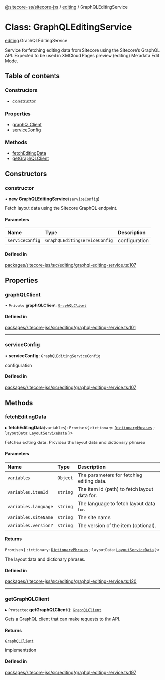 [@sitecore-jss/sitecore-jss](../README.md) / [editing](../modules/editing.md) / GraphQLEditingService

# Class: GraphQLEditingService

[editing](../modules/editing.md).GraphQLEditingService

Service for fetching editing data from Sitecore using the Sitecore's GraphQL API.
Expected to be used in XMCloud Pages preview (editing) Metadata Edit Mode.

## Table of contents

### Constructors

- [constructor](editing.GraphQLEditingService.md#constructor)

### Properties

- [graphQLClient](editing.GraphQLEditingService.md#graphqlclient)
- [serviceConfig](editing.GraphQLEditingService.md#serviceconfig)

### Methods

- [fetchEditingData](editing.GraphQLEditingService.md#fetcheditingdata)
- [getGraphQLClient](editing.GraphQLEditingService.md#getgraphqlclient)

## Constructors

### constructor

• **new GraphQLEditingService**(`serviceConfig`)

Fetch layout data using the Sitecore GraphQL endpoint.

#### Parameters

| Name | Type | Description |
| :------ | :------ | :------ |
| `serviceConfig` | `GraphQLEditingServiceConfig` | configuration |

#### Defined in

[packages/sitecore-jss/src/editing/graphql-editing-service.ts:107](https://github.com/Sitecore/jss/blob/07772539c/packages/sitecore-jss/src/editing/graphql-editing-service.ts#L107)

## Properties

### graphQLClient

• `Private` **graphQLClient**: [`GraphQLClient`](../interfaces/index.GraphQLClient.md)

#### Defined in

[packages/sitecore-jss/src/editing/graphql-editing-service.ts:101](https://github.com/Sitecore/jss/blob/07772539c/packages/sitecore-jss/src/editing/graphql-editing-service.ts#L101)

___

### serviceConfig

• **serviceConfig**: `GraphQLEditingServiceConfig`

configuration

#### Defined in

[packages/sitecore-jss/src/editing/graphql-editing-service.ts:107](https://github.com/Sitecore/jss/blob/07772539c/packages/sitecore-jss/src/editing/graphql-editing-service.ts#L107)

## Methods

### fetchEditingData

▸ **fetchEditingData**(`variables`): `Promise`\<\{ `dictionary`: [`DictionaryPhrases`](../interfaces/i18n.DictionaryPhrases.md) ; `layoutData`: [`LayoutServiceData`](../interfaces/layout.LayoutServiceData.md)  }\>

Fetches editing data. Provides the layout data and dictionary phrases

#### Parameters

| Name | Type | Description |
| :------ | :------ | :------ |
| `variables` | `Object` | The parameters for fetching editing data. |
| `variables.itemId` | `string` | The item id (path) to fetch layout data for. |
| `variables.language` | `string` | The language to fetch layout data for. |
| `variables.siteName` | `string` | The site name. |
| `variables.version?` | `string` | The version of the item (optional). |

#### Returns

`Promise`\<\{ `dictionary`: [`DictionaryPhrases`](../interfaces/i18n.DictionaryPhrases.md) ; `layoutData`: [`LayoutServiceData`](../interfaces/layout.LayoutServiceData.md)  }\>

The layout data and dictionary phrases.

#### Defined in

[packages/sitecore-jss/src/editing/graphql-editing-service.ts:120](https://github.com/Sitecore/jss/blob/07772539c/packages/sitecore-jss/src/editing/graphql-editing-service.ts#L120)

___

### getGraphQLClient

▸ `Protected` **getGraphQLClient**(): [`GraphQLClient`](../interfaces/index.GraphQLClient.md)

Gets a GraphQL client that can make requests to the API.

#### Returns

[`GraphQLClient`](../interfaces/index.GraphQLClient.md)

implementation

#### Defined in

[packages/sitecore-jss/src/editing/graphql-editing-service.ts:197](https://github.com/Sitecore/jss/blob/07772539c/packages/sitecore-jss/src/editing/graphql-editing-service.ts#L197)
